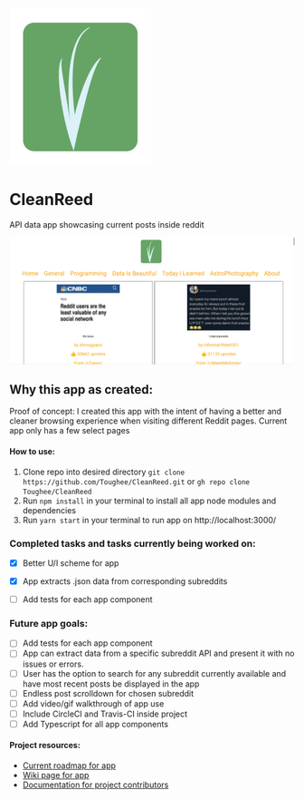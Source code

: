 ![App logo](./src/img/CleanReed.svg)

# CleanReed

API data app showcasing current posts inside reddit

![Splash page](./public/img/CleanReedsplashpage.png)

## Why this app as created: 

Proof of concept: I created this app with the intent of having a better and cleaner browsing experience when visiting different Reddit pages. Current app only has a few select pages

#### How to use:

1. Clone repo into desired directory ```git clone https://github.com/Toughee/CleanReed.git``` or ```gh repo clone Toughee/CleanReed```
2. Run ```npm install``` in your terminal to install all app node modules and dependencies
3. Run ```yarn start``` in your terminal to run app on http://localhost:3000/

### Completed tasks and tasks currently being worked on:

- [x] Better U/I scheme for app
- [x] App extracts .json data from corresponding subreddits
- [ ] Add tests for each app component


### Future app goals:

- [ ] Add tests for each app component
- [ ] App can extract data from a specific subreddit API and present it with no issues or errors.
- [ ] User has the option to search for any subreddit currently available and have most recent posts be displayed in the app 
- [ ] Endless post scrolldown for chosen subreddit
- [ ] Add video/gif walkthrough of app use
- [ ] Include CircleCI and Travis-CI inside project
- [ ] Add Typescript for all app components

#### Project resources:

- [Current roadmap for app](https://github.com/Toughee/CleanReed/projects/1)
- [Wiki page for app](https://github.com/Toughee/CleanReed/wiki)
- [Documentation for project contributors](https://github.com/Toughee/CleanReed/tree/main/docs)

